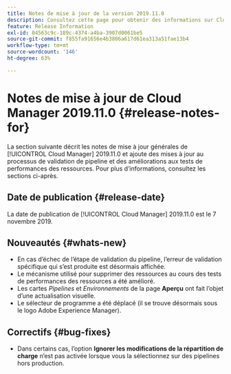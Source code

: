 ```yaml
---
title: Notes de mise à jour de la version 2019.11.0
description: Consultez cette page pour obtenir des informations sur Cloud Manager 2019.11.0.
feature: Release Information
exl-id: 04563c9c-189c-4374-a4ba-3907d0061be5
source-git-commit: f855fa91656e4b3806a617d61ea313a51fae13b4
workflow-type: tm+mt
source-wordcount: '146'
ht-degree: 63%

---
```


# Notes de mise à jour de Cloud Manager 2019.11.0 {#release-notes-for}

La section suivante décrit les notes de mise à jour générales de [!UICONTROL Cloud Manager] 2019.11.0 et ajoute des mises à jour au processus de validation de pipeline et des améliorations aux tests de performances des ressources.
Pour plus d’informations, consultez les sections ci-après.

## Date de publication {#release-date}

La date de publication de [!UICONTROL Cloud Manager] 2019.11.0 est le 7 novembre 2019.

## Nouveautés {#whats-new}

* En cas d’échec de l’étape de validation du pipeline, l’erreur de validation spécifique qui s’est produite est désormais affichée.
* Le mécanisme utilisé pour supprimer des ressources au cours des tests de performances des ressources a été amélioré.
* Les cartes *Pipelines* et *Environnements* de la page **Aperçu** ont fait l’objet d’une actualisation visuelle.
* Le sélecteur de programme a été déplacé (il se trouve désormais sous le logo Adobe Experience Manager).

## Correctifs {#bug-fixes}

* Dans certains cas, l’option **Ignorer les modifications de la répartition de charge** n’est pas activée lorsque vous la sélectionnez sur des pipelines hors production.

